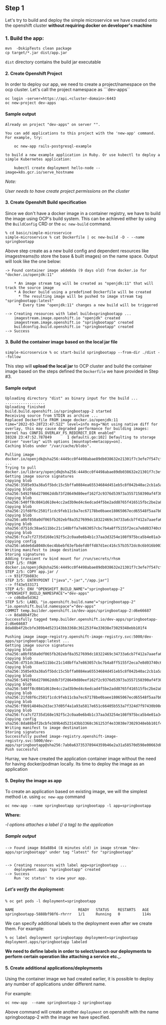 ## Step 1

Let's try to build and deploy the simple microservice we have created onto the openshift cluster **without requiring docker on developer's machine**

### 1. Build the app:

```
mvn  -DskipTests clean package
cp target/*.jar dist/app.jar
```
``dist`` directory contains the build jar executable


#### 2. Create Openshift Project

In order to deploy our app, we need to create a project/namespace on the ocp cluster. Let's call the project namespace as ```dev-apps`` 

```
oc login -server=https://api.<cluster-domain>:6443
oc new-project dev-apps
```

#### Sample output

```
Already on project "dev-apps" on server "".

You can add applications to this project with the 'new-app' command. For example, try:

    oc new-app rails-postgresql-example

to build a new example application in Ruby. Or use kubectl to deploy a simple Kubernetes application:

    kubectl create deployment hello-node --image=k8s.gcr.io/serve_hostname
```
 <i> Note:

User needs to have create project permissions on the cluster
</i>

#### 3. Create Openshift Build specification

Since we don't have a docker image in a container registry, we have to build the image using OCP's build system. This can be achieved either by using the ``BuildConfig`` CRD or the ``oc new-build`` command.

```
% cd basic/simple-microservice
simple-microservice % cat Dockerfile | oc new-build -D - --name springbootapp
```
Above step create as a new build config and dependent resources like imagestreams(to store the base & built images) on the name space. Output will look like the one below:

```
-> Found container image a6de6da (9 days old) from docker.io for "docker.io/openjdk:11"

    * An image stream tag will be created as "openjdk:11" that will track the source image
    * A Docker build using a predefined Dockerfile will be created
      * The resulting image will be pushed to image stream tag "springbootapp:latest"
      * Every time "openjdk:11" changes a new build will be triggered

--> Creating resources with label build=springbootapp ...
    imagestream.image.openshift.io "openjdk" created
    imagestream.image.openshift.io "springbootapp" created
    buildconfig.build.openshift.io "springbootapp" created
--> Success
```
#### 3. Build the container image based on the local jar file

```
simple-microservice % oc start-build springbootapp --from-dir ./dist --follow  
```

This step will **upload the local jar** to OCP cluster and build the container image based on the steps defined the ``Dockerfile`` we have provided in Step #3. 

#### Sample output
```
Uploading directory "dist" as binary input for the build ...
..................
Uploading finished
build.build.openshift.io/springbootapp-2 started
Receiving source from STDIN as archive ...
Replaced Dockerfile FROM image docker.io/openjdk:11
time="2022-03-28T23:47:52Z" level=info msg="Not using native diff for overlay, this may cause degraded performance for building images: kernel has CONFIG_OVERLAY_FS_REDIRECT_DIR enabled"
I0328 23:47:52.787849       1 defaults.go:102] Defaulting to storage driver "overlay" with options [mountopt=metacopy=on].
Caching blobs under "/var/cache/blobs".

Pulling image docker.io/openjdk@sha256:4449cc0f4498abae89db038632e21301f7c3efe7f547cff10f4c6ff8dad5cba7 ...
Trying to pull docker.io/library/openjdk@sha256:4449cc0f4498abae89db038632e21301f7c3efe7f547cff10f4c6ff8dad5cba7...
Getting image source signatures
Copying blob sha256:3585e93a38a5f5bdc15c5bffa0884ea65534684d451eb5c8f042b40ac2cb1a5a
Copying blob sha256:5492f66d270062ddb73f28649d80eef162f2c9376d53973a3557158390af4f30
Copying blob sha256:540ff8c0841d610e4cc2ad3b9ed4c6edcad4f5be2add8765f416515fbc2be2a8
Copying blob sha256:21fd8f6c2501f1cdc9feb11cba7ec67178be0baee18065067ecd65548f5aa7b0
Copying blob sha256:a0bf850a0df065fb202ebf8a3527699dc18322469c34733a6cb7f412a7aaefa6
Copying blob sha256:d751dc38ae511bbc21c148bffa7e863057cbc7b4a8ff5155f2eca7e8d03740c6
Copying blob sha256:fca7cf2735d168e192f5c2c0aa0e6b4b1c37aa3d3254e108f975bca5b4e01a34
Copying config sha256:a6de6da8040c6ec4bbebf63efbdefd0ffd87d1ec416c57b3572dc0c6b916b903
Writing manifest to image destination
Storing signatures
Adding transient rw bind mount for /run/secrets/rhsm
STEP 1/5: FROM docker.io/openjdk@sha256:4449cc0f4498abae89db038632e21301f7c3efe7f547cff10f4c6ff8dad5cba7
STEP 2/5: COPY app.jar /
--> 931f75b883c
STEP 3/5: ENTRYPOINT ["java","-jar","/app.jar"]
--> ff43e533171
STEP 4/5: ENV "OPENSHIFT_BUILD_NAME"="springbootapp-2" "OPENSHIFT_BUILD_NAMESPACE"="dev-apps"
--> cd6dbe5d362
STEP 5/5: LABEL "io.openshift.build.name"="springbootapp-2" "io.openshift.build.namespace"="dev-apps"
COMMIT temp.builder.openshift.io/dev-apps/springbootapp-2:d6e66687
--> 8da88b4f2bc
Successfully tagged temp.builder.openshift.io/dev-apps/springbootapp-2:d6e66687
8da88b4f2bcbfe389b4d523143bb3368c361253f4e33038e73029348ebb101f4

Pushing image image-registry.openshift-image-registry.svc:5000/dev-apps/springbootapp:latest ...
Getting image source signatures
Copying blob sha256:a0bf850a0df065fb202ebf8a3527699dc18322469c34733a6cb7f412a7aaefa6
Copying blob sha256:d751dc38ae511bbc21c148bffa7e863057cbc7b4a8ff5155f2eca7e8d03740c6
Copying blob sha256:3585e93a38a5f5bdc15c5bffa0884ea65534684d451eb5c8f042b40ac2cb1a5a
Copying blob sha256:5492f66d270062ddb73f28649d80eef162f2c9376d53973a3557158390af4f30
Copying blob sha256:540ff8c0841d610e4cc2ad3b9ed4c6edcad4f5be2add8765f416515fbc2be2a8
Copying blob sha256:21fd8f6c2501f1cdc9feb11cba7ec67178be0baee18065067ecd65548f5aa7b0
Copying blob sha256:f9b914840a2d3ac37d05f4a1a93a5817e651c66405b553a7f324d7f97430b98d
Copying blob sha256:fca7cf2735d168e192f5c2c0aa0e6b4b1c37aa3d3254e108f975bca5b4e01a34
Copying config sha256:8da88b4f2bcbfe389b4d523143bb3368c361253f4e33038e73029348ebb101f4
Writing manifest to image destination
Storing signatures
Successfully pushed image-registry.openshift-image-registry.svc:5000/dev-apps/springbootapp@sha256:7ab0a63735378944359b46e2a31a58570d598e00663d858e2c7ef5e937c519b7
Push successful
```

Hurray, we have created the application container image without the need for having docker/podman locally. Its time to deploy the image as an application

#### 5. Deploy the image as app

To create an application based on existing image, we will the simplest method i.e. using ``oc new-app`` command 
```
oc new-app --name springbootapp springbootapp -l app=springbootapp
```
**Where:**

  <i> -l options attaches a label (/ a tag) to the application</i>

##### Sample output
```
--> Found image 8da88b4 (8 minutes old) in image stream "dev-apps/springbootapp" under tag "latest" for "springbootapp"


--> Creating resources with label app=springbootapp ...
    deployment.apps "springbootapp" created
--> Success
    Run 'oc status' to view your app.
```

##### Let's verify the deployment:

```
% oc get pods -l deployment=springbootapp

NAME                             READY   STATUS    RESTARTS   AGE
springbootapp-5888bf98f6-rhrrr   1/1     Running   0          114s
```

We can specify additional labels to the deployment even after we create them. For example:

```
% oc label deployment springbootapp deployment=springbootapp
deployment.apps/springbootapp labeled
```

**We need to define labels in order to select/search our deployments to perform certain operation like attaching a service etc.,.**


#### 5. Create additional applications/deployments

Using the container image we had created earlier, it is possible to deploy any number of applications under different name.

For example:

``` 
oc new-app  --name springbootapp-2 springbootapp 
```

Above command will create another ``deployment`` on openshift with the name springbootapp-2 with the image we have specified.